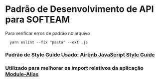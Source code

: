 # Padrão de Desenvolvimento de API para SOFTEAM

Para verificar erros de padrão no arquivo

```
  yarn eslint --fix "pasta" --ext .js
```

### Padrão de Style Guide Usado: [Airbnb JavaScript Style Guide](https://github.com/armoucar/javascript-style-guide)

### Utilizado para melhorar os import relativos da aplicação [Module-Alias](https://yarnpkg.com/en/package/module-alias)
